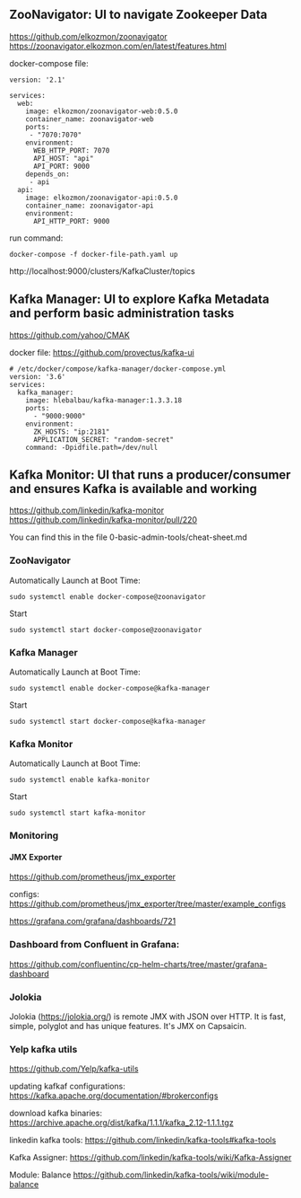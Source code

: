 ## ZooNavigator: UI to navigate Zookeeper Data
https://github.com/elkozmon/zoonavigator
https://zoonavigator.elkozmon.com/en/latest/features.html

docker-compose file:
```
version: '2.1'

services:
  web:
    image: elkozmon/zoonavigator-web:0.5.0
    container_name: zoonavigator-web
    ports:
     - "7070:7070"
    environment:
      WEB_HTTP_PORT: 7070
      API_HOST: "api"
      API_PORT: 9000
    depends_on:
     - api
  api:
    image: elkozmon/zoonavigator-api:0.5.0
    container_name: zoonavigator-api
    environment:
      API_HTTP_PORT: 9000
```
run command:
```
docker-compose -f docker-file-path.yaml up
```
http://localhost:9000/clusters/KafkaCluster/topics

## Kafka Manager: UI to explore Kafka Metadata and perform basic administration tasks
https://github.com/yahoo/CMAK

docker file:
https://github.com/provectus/kafka-ui
```
# /etc/docker/compose/kafka-manager/docker-compose.yml
version: '3.6'
services:
  kafka_manager:
    image: hlebalbau/kafka-manager:1.3.3.18
    ports:
      - "9000:9000"
    environment:
      ZK_HOSTS: "ip:2181"
      APPLICATION_SECRET: "random-secret"
    command: -Dpidfile.path=/dev/null
```

## Kafka Monitor: UI that runs a producer/consumer and ensures Kafka is available and working
https://github.com/linkedin/kafka-monitor
https://github.com/linkedin/kafka-monitor/pull/220


You can find this in the file 0-basic-admin-tools/cheat-sheet.md

### ZooNavigator
Automatically Launch at Boot Time:
```
sudo systemctl enable docker-compose@zoonavigator
```
Start
```
sudo systemctl start docker-compose@zoonavigator
```


### Kafka Manager
Automatically Launch at Boot Time:
```
sudo systemctl enable docker-compose@kafka-manager
```
Start
```
sudo systemctl start docker-compose@kafka-manager
```


### Kafka Monitor
Automatically Launch at Boot Time:
```
sudo systemctl enable kafka-monitor
```
Start
```
sudo systemctl start kafka-monitor
```
### Monitoring
#### JMX Exporter
https://github.com/prometheus/jmx_exporter

configs:
https://github.com/prometheus/jmx_exporter/tree/master/example_configs

https://grafana.com/grafana/dashboards/721


### Dashboard from Confluent in Grafana:
https://github.com/confluentinc/cp-helm-charts/tree/master/grafana-dashboard

### Jolokia
Jolokia (https://jolokia.org/) is remote JMX with JSON over HTTP.
It is fast, simple, polyglot and has unique features. It's JMX on Capsaicin.

### Yelp kafka utils
https://github.com/Yelp/kafka-utils

updating kafkaf configurations:
https://kafka.apache.org/documentation/#brokerconfigs

download kafka binaries:
https://archive.apache.org/dist/kafka/1.1.1/kafka_2.12-1.1.1.tgz

linkedin kafka tools:
https://github.com/linkedin/kafka-tools#kafka-tools

Kafka Assigner:
https://github.com/linkedin/kafka-tools/wiki/Kafka-Assigner

Module: Balance
https://github.com/linkedin/kafka-tools/wiki/module-balance
